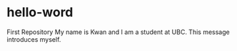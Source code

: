 # hello-word
First Repository
My name is Kwan and I am a student at UBC.
This message introduces myself.
